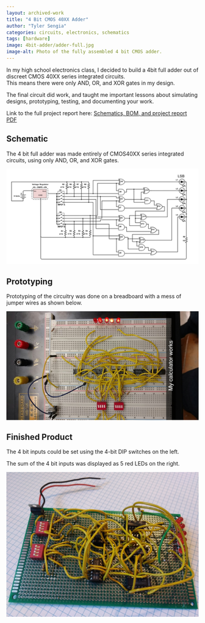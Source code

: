 ```yaml
---
layout: archived-work
title: "4 Bit CMOS 40XX Adder"
author: "Tyler Sengia"
categories: circuits, electronics, schematics
tags: [hardware]
image: 4bit-adder/adder-full.jpg
image-alt: Photo of the fully assembled 4 bit CMOS adder.
---
```


In my high school electronics class, I decided to build a 4bit full adder out of discreet CMOS 40XX series integrated circuits.  
This means there were only AND, OR, and XOR gates in my design.  

The final circuit did work, and taught me important lessons about simulating designs, prototyping, testing, and documenting your work.  

<div class="note" >
  Link to the full project report here: <a href="../assets/static/AdderProjectReport.pdf" >Schematics, BOM, and project report PDF</a>
</div>

## Schematic
The 4 bit full adder was made entirely of CMOS40XX series integrated circuits, using only AND, OR, and XOR gates.  
<div style="text-align: center;" >
<img src="../assets/img/4bit-adder/4-bit-adder-schematic.png" alt="Schematic of the 4 bit full adder." />  
</div>

## Prototyping
Prototyping of the circuitry was done on a breadboard with a mess of jumper wires as shown below.  
<div style="text-align: center;" >
<img src="../assets/img/4bit-adder/adder-prototype.jpg" alt="Photo of the 4 bit adder prototyped on a breadboard, a mess of yellow jumper wires are used." />  
</div>

## Finished Product
The 4 bit inputs could be set using the 4-bit DIP switches on the left.  

The sum of the 4 bit inputs was displayed as 5 red LEDs on the right.  
<div style="text-align: center;" >
<img src="../assets/img/4bit-adder/adder-full.jpg" alt="Photo of the finished 4 bit adder soldered onto a perforated PCB." />  
</div>  